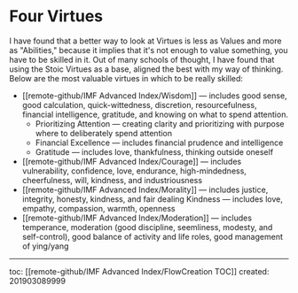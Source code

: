 # Four Virtues
I have found that a better way to look at Virtues is less as Values and more as "Abilities," because it implies that it's not enough to value something, you have to be skilled in it. Out of many schools of thought, I have found that using the Stoic Virtues as a base, aligned the best with my way of thinking. Below are the most valuable virtues in which to be really skilled:

- [[remote-github/IMF Advanced Index/Wisdom]] — includes good sense, good calculation, quick-wittedness, discretion, resourcefulness, financial intelligence, gratitude, and knowing on what to spend attention.
    - Prioritizing Attention — creating clarity and prioritizing with purpose where to deliberately spend attention
    - Financial Excellence — includes financial prudence and intelligence
    - Gratitude — includes love, thankfulness, thinking outside oneself
- [[remote-github/IMF Advanced Index/Courage]] — includes vulnerability, confidence, love, endurance, high-mindedness, cheerfulness, will, kindness, and industriousness
- [[remote-github/IMF Advanced Index/Morality]] — includes justice, integrity, honesty, kindness, and fair dealing
    Kindness — includes love, empathy, compassion, warmth, openness
- [[remote-github/IMF Advanced Index/Moderation]] — includes temperance, moderation (good discipline, seemliness, modesty, and self-control), good balance of activity and life roles, good management of ying/yang
    

---
toc: [[remote-github/IMF Advanced Index/FlowCreation TOC]]
created: 201903089999